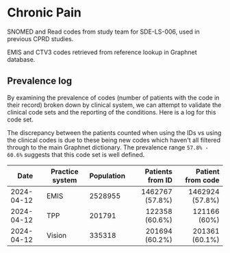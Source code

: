 # Chronic Pain

SNOMED and Read codes from study team for SDE-LS-006, used in previous CPRD studies.

EMIS and CTV3 codes retrieved from reference lookup in Graphnet database.

## Prevalence log

By examining the prevalence of codes (number of patients with the code in their record) broken down by clinical system, we can attempt to validate the clinical code sets and the reporting of the conditions. Here is a log for this code set.

The discrepancy between the patients counted when using the IDs vs using the clinical codes is due to these being new codes which haven't all filtered through to the main Graphnet dictionary. The prevalence range `57.8% - 60.6%` suggests that this code set is well defined.

| Date       | Practice system | Population | Patients from ID | Patient from code |
| ---------- | --------------- | ---------- | ---------------: | ----------------: |
| 2024-04-12 | EMIS | 2528955 | 1462767 (57.8%) | 1462924 (57.8%) | 
| 2024-04-12 | TPP | 201791 | 122358 (60.6%) | 121166 (60%) | 
| 2024-04-12 | Vision | 335318 | 201694 (60.2%) | 201361 (60.1%) | 